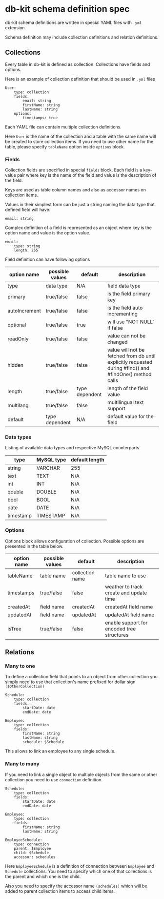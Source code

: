 db-kit schema definition spec
==================

db-kit schema definitions are written in special YAML files with `.yml` extension.

Schema definition may include collection definitions and relation definitions.

Collections
-----------

Every table in db-kit is defined as collection. Collections have fields and options.

Here is an example of collection definition that should be used in `.yml` files

```
User:
	type: collection
	fields:
		email: string
		firstName: string
    	lastName: string
    options:
    	timestamps: true
```
Each YAML file can contain multiple collection definitions.

Here `User` is the name of the collection and a table with the same name will be created to store collection items. If you need to use other name for the table, please specify `tableName` option inside `options` block.

### Fields

Collection fields are specified in special `fields` block.
Each field is a key-value pair where key is the name of the field and value is the description of the field.

Keys are used as table column names and also as accessor names on collection items.

Values in their simplest form can be just a string naming the data type that defined field will have.

```
email: string
```

Complex definition of a field is represented as an object where key is the option name and value is the option value.

```
email:
	type: string
	length: 255
```

Field definition can have following options

| option name   | possible values | default        | description
| ------------- | --------------- | -------------- | ---------------------------------
| type          | data type       | N/A            | field data type
| primary       | true/false      | false          | is the field primary key
| autoIncrement | true/false      | false          | is the field auto incrementing
| optional      | true/false      | true           | will use "NOT NULL" if false
| readOnly      | true/false      | false          | value can not be changed
| hidden        | true/false      | false          | value will not be fetched from db until explicitly requested during #find() and #findOne() method calls
| length        | true/false      | type dependent | length of the field value
| multilang     | true/false      | false          | multilingual text support
| default       | type dependent  | N/A            | default value for the field


### Data types

Listing of available data types and respective MySQL counterparts.

| type      | MySQL type | default length 
| --------- | ---------- | --------------
| string    | VARCHAR    | 255
| text      | TEXT       | N/A
| int       | INT        | N/A
| double    | DOUBLE     | N/A
| bool      | BOOL       | N/A
| date      | DATE       | N/A
| timestamp | TIMESTAMP  | N/A

### Options

Options block allows configuration of collection. Possible options are presented in the table below.

| option name | possible values | default         | description
| ----------- | --------------- | --------------- | -----------
| tableName   | table name      | collection name | table name to use
| timestamps  | true/false      | false           | weather to track create and update time
| createdAt   | field name      | createdAt       | createdAt field name
| updatedAt   | field name      | updatedAt       | updatedAt field name
| isTree      | true/false      | false           | enable support for encoded tree structures

Relations
---------

### Many to one

To define a collection field that points to an object from other collection you simply need to use that collection's name prefixed for dollar sign `($OtherCollection)`

```
Schedule:
	type: collection
	fields:
    	startDate: date
        endDate: date

Employee:
	type: collection
	fields:
    	firstName: string
        lastName: string
        schedule: $Schedule

```

This allows to link an employee to any single schedule.

### Many to many

If you need to link a single object to multiple objects from the same or other collection you need to use `connection` definition.

```
Schedule:
	type: collection
	fields:
    	startDate: date
        endDate: date

Employee:
	type: collection
	fields:
    	firstName: string
        lastName: string

EmployeeSchedule:
	type: connection
    parent: $Employee
    child: $Schedule
    accessor: schedules

```

Here `EmployeeSchedule` is a definition of connection between `Employee` and `Schedule` collections. You need to specify which one of that collections is the parent and which one is the child.

Also you need to specify the accessor name `(schedules)` which will be added to parent collection items to access child items.